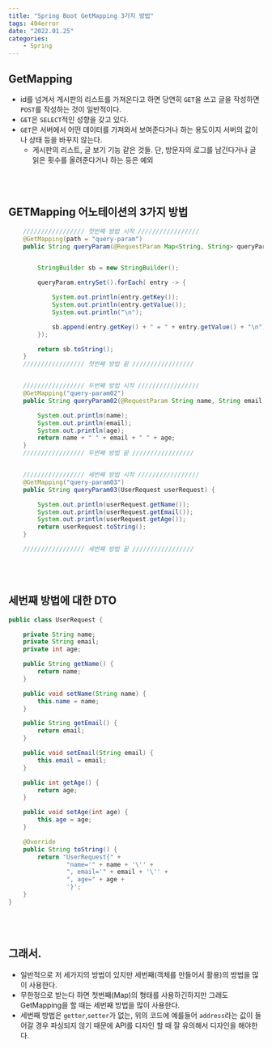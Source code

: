 ```yaml
---
title: "Spring Boot GetMapping 3가지 방법"
tags: 404error
date: "2022.01.25"
categories: 
    - Spring
---
```


## GetMapping
- id를 넘겨서 게시판의 리스트를 가져온다고 하면 당연히 `GET`을 쓰고 글을 작성하면 `POST`를 작성하는 것이 일반적이다.
- `GET`은 `SELECT`적인 성향을 갖고 있다.
- `GET`은 서버에서 어떤 데이터를 가져와서 보여준다거나 하는 용도이지 서버의 값이나 상태 등을 바꾸지 않는다.
    - 게시판의 리스트, 글 보기 기능 같은 것들. 단, 방문자의 로그를 남긴다거나 글 읽은 횟수를 올려준다거나 하는 등은 예외

<br>
<br>

## GETMapping 어노테이션의 3가지 방법

```java
    ///////////////// 첫번째 방법 시작 /////////////////
    @GetMapping(path = "query-param")
    public String queryParam(@RequestParam Map<String, String> queryParam) {


        StringBuilder sb = new StringBuilder();

        queryParam.entrySet().forEach( entry -> {

            System.out.println(entry.getKey());
            System.out.println(entry.getValue());
            System.out.println("\n");

            sb.append(entry.getKey() + " = " + entry.getValue() + "\n");
        });

        return sb.toString();
    }
    ///////////////// 첫번째 방법 끝 /////////////////


    ///////////////// 두번째 방법 시작 /////////////////
    @GetMapping("query-param02")
    public String queryParam02(@RequestParam String name, String email, int age) {

        System.out.println(name);
        System.out.println(email);
        System.out.println(age);
        return name + " " + email + " " + age;
    }
    ///////////////// 두번째 방법 끝 /////////////////


    ///////////////// 세번째 방법 시작 /////////////////
    @GetMapping("query-param03")
    public String queryParam03(UserRequest userRequest) {

        System.out.println(userRequest.getName());
        System.out.println(userRequest.getEmail());
        System.out.println(userRequest.getAge());
        return userRequest.toString();
    }

    ///////////////// 세번째 방법 끝 /////////////////
```

<br>
<br>

## 세번째 방법에 대한 DTO
```java
public class UserRequest {

    private String name;
    private String email;
    private int age;

    public String getName() {
        return name;
    }

    public void setName(String name) {
        this.name = name;
    }

    public String getEmail() {
        return email;
    }

    public void setEmail(String email) {
        this.email = email;
    }

    public int getAge() {
        return age;
    }

    public void setAge(int age) {
        this.age = age;
    }

    @Override
    public String toString() {
        return "UserRequest{" +
                "name='" + name + '\'' +
                ", email='" + email + '\'' +
                ", age=" + age +
                '}';
    }
}
```

<br>
<br>

## 그래서.
- 일반적으로 저 세가지의 방법이 있지만 세번째(객체를 만들어서 활용)의 방법을 많이 사용한다.
- 무한정으로 받는다 하면 첫번째(Map)의 형태를 사용하긴하지만 그래도 GetMapping을 할 때는 세번째 방법을 많이 사용한다.
- 세번째 방법은 `getter`,`setter`가 없는, 위의 코드에 예를들어 `address`라는 값이 들어갈 경우 파싱되지 않기 때문에 API를 디자인 할 때 잘 유의해서 디자인을 해야한다.